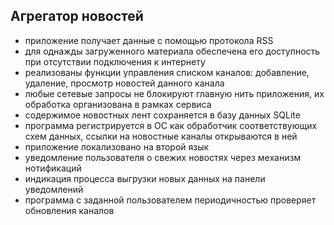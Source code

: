 ## Агрегатор новостей

- приложение получает данные с помощью протокола RSS 
- для однажды загруженного материала обеспечена его доступность при отсутствии подключения к интернету 
- реализованы функции управления списком каналов: добавление, удаление, просмотр новостей данного канала 
- любые сетевые запросы не блокируют главную нить приложения, их обработка организована в рамках сервиса 
- содержимое новостных лент сохраняется в базу данных SQLite 
- программа регистрируется в ОС как обработчик соответствующих схем данных, ссылки на новостные каналы открываются в ней 
- приложение локализовано на второй язык 
- уведомление пользователя о свежих новостях через механизм нотификаций 
- индикация процесса выгрузки новых данных на панели уведомлений 
- программа с заданной пользователем периодичностью проверяет обновления каналов 
